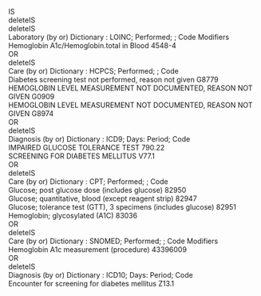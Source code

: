 IS	
deleteIS	
deleteIS	
Laboratory
(by or) Dictionary : LOINC; Performed; ;	Code		Modifiers				
Hemoglobin A1c/Hemoglobin.total in Blood	4548-4					
OR	
deleteIS	
Care
(by or) Dictionary : HCPCS; Performed; ;	Code						
Diabetes screening test not performed, reason not given	G8779					
HEMOGLOBIN LEVEL MEASUREMENT NOT DOCUMENTED, REASON NOT GIVEN	G0909					
HEMOGLOBIN LEVEL MEASUREMENT NOT DOCUMENTED, REASON NOT GIVEN	G8974					
OR	
deleteIS	
Diagnosis
(by or) Dictionary : ICD9; Days: Period;	Code						
IMPAIRED GLUCOSE TOLERANCE TEST	790.22					
SCREENING FOR DIABETES MELLITUS	V77.1					
OR	
deleteIS	
Care
(by or) Dictionary : CPT; Performed; ;	Code						
Glucose; post glucose dose (includes glucose)	82950					
Glucose; quantitative, blood (except reagent strip)	82947					
Glucose; tolerance test (GTT), 3 specimens (includes glucose)	82951					
Hemoglobin; glycosylated (A1C)	83036					
OR	
deleteIS	
Care
(by or) Dictionary : SNOMED; Performed; ;	Code		Modifiers				
Hemoglobin A1c measurement (procedure)	43396009					
OR	
deleteIS	
Diagnosis
(by or) Dictionary : ICD10; Days: Period;	Code						
Encounter for screening for diabetes mellitus	Z13.1	

